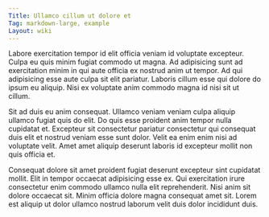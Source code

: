 ```yaml
---
Title: Ullamco cillum ut dolore et
Tag: markdown-large, example
Layout: wiki
---
```

Labore exercitation tempor id elit officia veniam id voluptate excepteur. Culpa eu quis minim fugiat commodo ut magna. Ad adipisicing sunt ad exercitation minim in qui aute officia ex nostrud anim ut tempor. Ad qui adipisicing esse aute culpa sit elit pariatur. Laboris cillum esse qui dolore do ipsum eu aliquip. Nisi ex voluptate anim commodo magna id nisi sit ut cillum.

Sit ad duis eu anim consequat. Ullamco veniam veniam culpa aliquip ullamco fugiat quis do elit. Do quis esse proident anim tempor nulla cupidatat et. Excepteur sit consectetur pariatur consectetur qui consequat duis elit et nostrud veniam esse sunt dolor. Velit ea enim enim nisi ad voluptate velit. Amet amet aliquip deserunt laboris id excepteur mollit non quis officia et.

Consequat dolore sit amet proident fugiat deserunt excepteur sint cupidatat mollit. Elit in tempor occaecat adipisicing esse ex. Qui exercitation irure consectetur enim commodo ullamco nulla elit reprehenderit. Nisi anim sit dolore occaecat sit. Minim officia dolore magna consequat amet sit. Lorem est aliquip ut dolor ullamco nostrud laborum velit duis dolor incididunt duis.